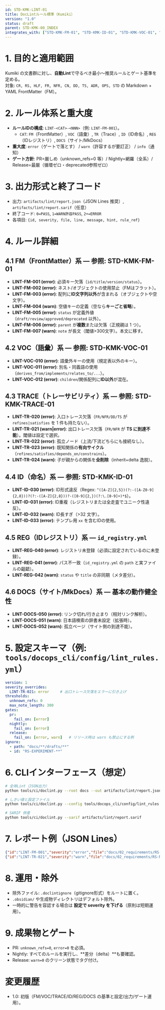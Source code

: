 ```yaml
---
id: STD-KMK-LINT-01
title: DocLintルール標準（Kumiki）
version: "1.0"
status: draft
parent: STD-KMK-00_INDEX
integrates_with: ["STD-KMK-FM-01", "STD-KMK-ID-01", "STD-KMK-VOC-01", "STD-KMK-TRACE-01"]
---
```


# 1. 目的と適用範囲
Kumiki の文書群に対し、**自動Lint**で守るべき最小～推奨ルールとゲート基準を定める。  
対象: `CR, RS, HLF, FR, NFR, CN, DD, TS, ADR, OPS, STD` の Markdown + YAML FrontMatter（FM）。

# 2. ルール体系と重大度
- **ルールIDの構成**: `LINT-<CAT>-<NNN>`（例: `LINT-FM-001`）。  
  - `CAT`: `FM`（FrontMatter）, `VOC`（語彙）, `TR`（Trace）, `ID`（ID命名）, `REG`（IDレジストリ）, `DOCS`（サイト/MkDocs）
- **重大度**: `error`（ゲートで落とす） / `warn`（許容するが要訂正） / `info`（通知）
- **ゲート方針**: PR=厳しめ（unknown_refs=0 等）/ Nightly=網羅（全系）/ Release=最厳（循環ゼロ・deprecated参照ゼロ）

# 3. 出力形式と終了コード
- 出力: `artifacts/lint/report.json`（JSON Lines 推奨）, `artifacts/lint/report.sarif`（任意）  
- 終了コード: `0=PASS`, `1=WARN許容PASS`, `2+=ERROR`  
- 各項目: `{id, severity, file, line, message, hint, rule_ref}`

# 4. ルール詳細
## 4.1 FM（FrontMatter）系 — 参照: STD-KMK-FM-01
- **LINT-FM-001 (error)**: 必須キー欠落（`id/title/version/status`）。
- **LINT-FM-002 (error)**: ネスト/オブジェクトの使用禁止（FMはフラット）。
- **LINT-FM-003 (error)**: 配列に**ID文字列以外**が含まれる（オブジェクトや空文字）。
- **LINT-FM-004 (warn)**: 空値キーの定義（空なら**キーごと省略**）。
- **LINT-FM-005 (error)**: `status` が定義外値（`draft/review/approved/deprecated` 以外）。
- **LINT-FM-006 (error)**: `parent` が**複数**または欠落（正規親は 1 つ）。
- **LINT-FM-007 (warn)**: `note` が長文（閾値>300文字）。本文に移す。

## 4.2 VOC（語彙）系 — 参照: STD-KMK-VOC-01
- **LINT-VOC-010 (error)**: 語彙外キーの使用（規定表以外のキー）。
- **LINT-VOC-011 (error)**: 別名・同義語の使用（`derives_from/implements/relates_to/...`）。
- **LINT-VOC-012 (error)**: `children`/関係配列に**ID以外**が混在。

## 4.3 TRACE（トレーサビリティ）系 — 参照: STD-KMK-TRACE-01
- **LINT-TR-020 (error)**: 入口トレース欠落（`FR/NFR/DD/TS` が `refines|satisfies` を 1 件も持たない）。
- **LINT-TR-021 (warn|error)**: 出口トレース欠落（`FR/NFR` が **TS に到達不能**）。閾値は設定で選択。
- **LINT-TR-022 (error)**: 孤立ノード（上流/下流どちらにも接続なし）。
- **LINT-TR-023 (error)**: 既知関係の**有向サイクル**（`refines/satisfies/depends_on/constrains`）。
- **LINT-TR-024 (warn)**: 子が親からの関係を**全削除**（inherit+delta 逸脱）。

## 4.4 ID（命名）系 — 参照: STD-KMK-ID-01
- **LINT-ID-030 (error)**: ID形式違反（Regex: `^([A-Z]{2,5})(?:-([A-Z0-9]{2,8}))?(?:-([A-Z]{2,8}))?-([0-9]{2,})(?:\.[0-9]+)*$`）。
- **LINT-ID-031 (error)**: ID重複（レジストリまたは全走査でユニーク性違反）。
- **LINT-ID-032 (warn)**: ID長すぎ（>32 文字）。
- **LINT-ID-033 (error)**: テンプレ用 `xx` を含むIDの使用。

## 4.5 REG（IDレジストリ）系 — `id_registry.yml`
- **LINT-REG-040 (error)**: レジストリ未登録（必須に設定されているのに未登録）。
- **LINT-REG-041 (error)**: パス不一致（`id_registry.yml` の `path` と実ファイルの齟齬）。
- **LINT-REG-042 (warn)**: `status` や `title` の非同期（メタ差分）。

## 4.6 DOCS（サイト/MkDocs）系 — 基本の動作健全性
- **LINT-DOCS-050 (error)**: リンク切れ/行き止まり（相対リンク解析）。
- **LINT-DOCS-051 (warn)**: 日本語検索の辞書未設定（拡張時）。
- **LINT-DOCS-052 (warn)**: 孤立ページ（サイト側の到達不能）。

# 5. 設定スキーマ（例: `tools/docops_cli/config/lint_rules.yml`）
```yaml
version: 1
severity_overrides:
  LINT-TR-021: error     # 出口トレース欠落をエラーに引き上げ
thresholds:
  unknown_refs: 0
  max_note_length: 300
gates:
  pr:
    fail_on: [error]
  nightly:
    fail_on: [error]
  release:
    fail_on: [error, warn]   # リリース時は warn も禁止にする例
ignore:
  - path: "docs/**/drafts/**"
  - id: "RS-EXPERIMENT-**"
```

# 6. CLIインターフェース（想定）
```bash
# 全体Lint（JSON出力）
python tools/ci/doclint.py --root docs --out artifacts/lint/report.json --format json

# しきい値と設定ファイル
python tools/ci/doclint.py --config tools/docops_cli/config/lint_rules.yml

# SARIF 併産
python tools/ci/doclint.py --sarif artifacts/lint/report.sarif
```

# 7. レポート例（JSON Lines）
```json
{"id":"LINT-FM-001","severity":"error","file":"docs/02_requirements/RS-FR-12.md","line":3,"message":"必須キー 'status' がありません","hint":"FMに status: draft を追加してください","rule_ref":"STD-KMK-FM-01"}
{"id":"LINT-TR-021","severity":"warn","file":"docs/02_requirements/RS-NFR-06.md","line":1,"message":"出口トレース（TS到達）がありません","hint":"children に TS-* を 1 つ以上追加","rule_ref":"STD-KMK-TRACE-01"}
```

# 8. 運用・除外
- 除外ファイル: `.doclintignore`（gitignore形式）をルートに置く。  
- `.obsidian/` や生成物ディレクトリはデフォルト除外。  
- 一時的に警告を容認する場合は **設定で severity を下げる**（原則は短期運用）。

# 9. 成果物とゲート
- PR: `unknown_refs=0`, `error=0` を必須。  
- Nightly: すべてのルールを実行し、**差分（delta）**も要確認。  
- Release: `warn=0` のクリーン状態でタグ付け。

# 変更履歴
- 1.0: 初版（FM/VOC/TRACE/ID/REG/DOCS の基準と設定/出力/ゲート運用）。
